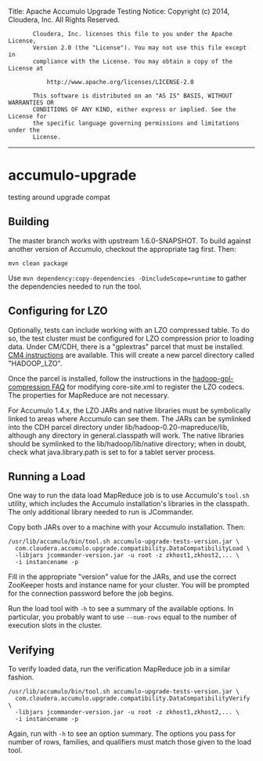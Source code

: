 Title: Apache Accumulo Upgrade Testing
Notice:    Copyright (c) 2014, Cloudera, Inc. All Rights Reserved.

           Cloudera, Inc. licenses this file to you under the Apache License,
           Version 2.0 (the "License"). You may not use this file except in
           compliance with the License. You may obtain a copy of the License at

               http://www.apache.org/licenses/LICENSE-2.0

           This software is distributed on an "AS IS" BASIS, WITHOUT WARRANTIES OR
           CONDITIONS OF ANY KIND, either express or implied. See the License for
           the specific language governing permissions and limitations under the
           License.

******************************************************************************
accumulo-upgrade
================

testing around upgrade compat

## Building

The master branch works with upstream 1.6.0-SNAPSHOT. To build against another
version of Accumulo, checkout the appropriate tag first. Then:

```
mvn clean package
```

Use `mvn dependency:copy-dependencies -DincludeScope=runtime` to gather the
dependencies needed to run the tool.

## Configuring for LZO

Optionally, tests can include working with an LZO compressed table. To do so, the
test cluster must be configured for LZO compression prior to loading data.
Under CM/CDH, there is a "gplextras" parcel that must be installed.
[CM4 instructions][1] are available. This will create a new parcel directory
called "HADOOP_LZO".

Once the parcel is installed, follow the instructions in the
[hadoop-gpl-compression FAQ][2] for modifying core-site.xml to register the
LZO codecs. The properties for MapReduce are not necessary.

For Accumulo 1.4.x, the LZO JARs and native libraries must be symbolically
linked to areas where Accumulo can see them. The JARs can be symlinked into
the CDH parcel directory under lib/hadoop-0.20-mapreduce/lib, although any
directory in general.classpath will work. The native libraries should be
symlinked to the lib/hadoop/lib/native directory; when in doubt, check what
java.library.path is set to for a tablet server process.

## Running a Load

One way to run the data load MapReduce job is to use Accumulo's `tool.sh`
utility, which includes the Accumulo installation's libraries in the classpath.
The only additional library needed to run is JCommander.

Copy both JARs over to a machine with your Accumulo installation. Then:

```
/usr/lib/accumulo/bin/tool.sh accumulo-upgrade-tests-version.jar \
  com.cloudera.accumulo.upgrade.compatibility.DataCompatibilityLoad \
  -libjars jcommander-version.jar -u root -z zkhost1,zkhost2,... \
  -i instancename -p
```

Fill in the appropriate "version" value for the JARs, and use the correct
ZooKeeper hosts and instance name for your cluster. You will be prompted for
the connection password before the job begins.

Run the load tool with `-h` to see a summary of the available options. In particular,
you probably want to use `--num-rows` equal to the number of execution slots in the
cluster.

## Verifying

To verify loaded data, run the verification MapReduce job in a similar
fashion.

```
/usr/lib/accumulo/bin/tool.sh accumulo-upgrade-tests-version.jar \
  com.cloudera.accumulo.upgrade.compatibility.DataCompatibilityVerify \
  -libjars jcommander-version.jar -u root -z zkhost1,zkhost2,... \
  -i instancename -p
```

Again, run with `-h` to see an option summary. The options you pass for number of rows,
families, and qualifiers must match those given to the load tool.

[1]: http://www.cloudera.com/content/cloudera-content/cloudera-docs/CM4Ent/latest/Cloudera-Manager-Installation-Guide/cmig_install_LZO_Compression.html
[2]: https://code.google.com/a/apache-extras.org/p/hadoop-gpl-compression/wiki/FAQ

